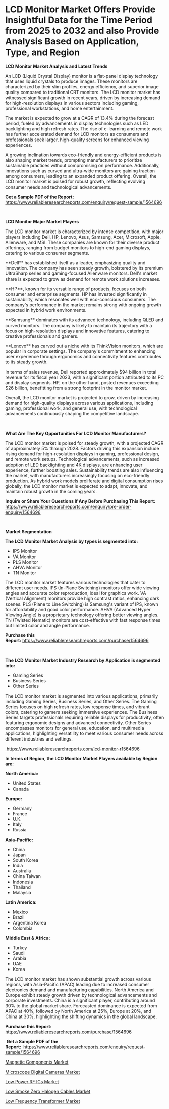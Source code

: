<p><h1>LCD Monitor Market Offers Provide Insightful Data for the Time Period from 2025 to 2032 and also Provide Analysis Based on Application, Type, and Region</h1></p><p><strong>LCD Monitor Market Analysis and Latest Trends</strong></p>
<p><p>An LCD (Liquid Crystal Display) monitor is a flat-panel display technology that uses liquid crystals to produce images. These monitors are characterized by their slim profiles, energy efficiency, and superior image quality compared to traditional CRT monitors. The LCD monitor market has witnessed significant growth in recent years, driven by increasing demand for high-resolution displays in various sectors including gaming, professional workstations, and home entertainment.</p><p>The market is expected to grow at a CAGR of 13.4% during the forecast period, fueled by advancements in display technologies such as LED backlighting and high refresh rates. The rise of e-learning and remote work has further accelerated demand for LCD monitors as consumers and professionals seek larger, high-quality screens for enhanced viewing experiences.</p><p>A growing inclination towards eco-friendly and energy-efficient products is also shaping market trends, prompting manufacturers to prioritize sustainable practices without compromising on performance. Additionally, innovations such as curved and ultra-wide monitors are gaining traction among consumers, leading to an expanded product offering. Overall, the LCD monitor market is poised for robust growth, reflecting evolving consumer needs and technological advancements.</p></p>
<p><strong>Get a Sample PDF of the Report:&nbsp;</strong> <a href="https://www.reliableresearchreports.com/enquiry/request-sample/1564696?utm_campaign=16&utm_medium=2&utm_source=Github&utm_content=ia&utm_term=10022025&utm_id=lcd-monitor">https://www.reliableresearchreports.com/enquiry/request-sample/1564696</a></p>
<p>&nbsp;</p>
<p><strong>LCD Monitor Major Market Players</strong></p>
<p><p>The LCD monitor market is characterized by intense competition, with major players including Dell, HP, Lenovo, Asus, Samsung, Acer, Microsoft, Apple, Alienware, and MSI. These companies are known for their diverse product offerings, ranging from budget monitors to high-end gaming displays, catering to various consumer segments.</p><p>**Dell** has established itself as a leader, emphasizing quality and innovation. The company has seen steady growth, bolstered by its premium UltraSharp series and gaming-focused Alienware monitors. Dell's market share is expected to grow as demand for remote work solutions increases.</p><p>**HP**, known for its versatile range of products, focuses on both consumer and enterprise segments. HP has invested significantly in sustainability, which resonates well with eco-conscious consumers. The company's performance in the market remains strong with ongoing growth expected in hybrid work environments.</p><p>**Samsung** dominates with its advanced technology, including QLED and curved monitors. The company is likely to maintain its trajectory with a focus on high-resolution displays and innovative features, catering to creative professionals and gamers.</p><p>**Lenovo** has carved out a niche with its ThinkVision monitors, which are popular in corporate settings. The company's commitment to enhancing user experience through ergonomics and connectivity features contributes to its steady growth.</p><p>In terms of sales revenue, Dell reported approximately $94 billion in total revenue for its fiscal year 2023, with a significant portion attributed to its PC and display segments. HP, on the other hand, posted revenues exceeding $26 billion, benefitting from a strong footprint in the monitor market.</p><p>Overall, the LCD monitor market is projected to grow, driven by increasing demand for high-quality displays across various applications, including gaming, professional work, and general use, with technological advancements continuously shaping the competitive landscape.</p></p>
<p>&nbsp;</p>
<p><strong>What Are The Key Opportunities For LCD Monitor Manufacturers?</strong></p>
<p><p>The LCD monitor market is poised for steady growth, with a projected CAGR of approximately 5% through 2028. Factors driving this expansion include rising demand for high-resolution displays in gaming, professional design, and remote work setups. Technological advancements, such as increased adoption of LED backlighting and 4K displays, are enhancing user experience, further boosting sales. Sustainability trends are also influencing the market, with manufacturers increasingly focusing on eco-friendly production. As hybrid work models proliferate and digital consumption rises globally, the LCD monitor market is expected to adapt, innovate, and maintain robust growth in the coming years.</p></p>
<p><strong>Inquire or Share Your Questions If Any Before Purchasing This Report:</strong> <a href="https://www.reliableresearchreports.com/enquiry/pre-order-enquiry/1564696?utm_campaign=16&utm_medium=2&utm_source=Github&utm_content=ia&utm_term=10022025&utm_id=lcd-monitor">https://www.reliableresearchreports.com/enquiry/pre-order-enquiry/1564696</a></p>
<p>&nbsp;</p>
<p><strong>Market Segmentation</strong></p>
<p><strong>The LCD Monitor Market Analysis by types is segmented into:</strong></p>
<p><ul><li>IPS Monitor</li><li>VA Monitor</li><li>PLS Monitor</li><li>AHVA Monitor</li><li>TN Monitor</li></ul></p>
<p><p>The LCD monitor market features various technologies that cater to different user needs. IPS (In-Plane Switching) monitors offer wide viewing angles and accurate color reproduction, ideal for graphics work. VA (Vertical Alignment) monitors provide high contrast ratios, enhancing dark scenes. PLS (Plane to Line Switching) is Samsung's variant of IPS, known for affordability and good color performance. AHVA (Advanced Hyper Viewing Angle) is a proprietary technology offering better viewing angles. TN (Twisted Nematic) monitors are cost-effective with fast response times but limited color and angle performance.</p></p>
<p><strong>Purchase this Report:&nbsp;</strong><a href="https://www.reliableresearchreports.com/purchase/1564696?utm_campaign=16&utm_medium=2&utm_source=Github&utm_content=ia&utm_term=10022025&utm_id=lcd-monitor">https://www.reliableresearchreports.com/purchase/1564696</a></p>
<p>&nbsp;</p>
<p><strong>The LCD Monitor Market Industry Research by Application is segmented into:</strong></p>
<p><ul><li>Gaming Series</li><li>Business Series</li><li>Other Series</li></ul></p>
<p><p>The LCD monitor market is segmented into various applications, primarily including Gaming Series, Business Series, and Other Series. The Gaming Series focuses on high refresh rates, low response times, and vibrant colors, catering to gamers seeking immersive experiences. The Business Series targets professionals requiring reliable displays for productivity, often featuring ergonomic designs and advanced connectivity. Other Series encompasses monitors for general use, education, and multimedia applications, highlighting versatility to meet various consumer needs across different industries and settings.</p></p>
<p><a href="https://www.reliableresearchreports.com/lcd-monitor-r1564696?utm_campaign=16&utm_medium=2&utm_source=Github&utm_content=ia&utm_term=10022025&utm_id=lcd-monitor">&nbsp;https://www.reliableresearchreports.com/lcd-monitor-r1564696</a></p>
<p><strong>In terms of Region, the LCD Monitor Market Players available by Region are:</strong></p>
<p>
    <p> <strong> North America: </strong>
        <ul>
            <li>United States</li>
            <li>Canada</li>
        </ul>
        </p> 
    <p> <strong> Europe: </strong>
        <ul>
            <li>Germany</li>
            <li>France</li>
            <li>U.K.</li>
            <li>Italy</li>
            <li>Russia</li>
        </ul>
        </p> 
    <p> <strong> Asia-Pacific: </strong>
        <ul>
            <li>China</li>
            <li>Japan</li>
            <li>South Korea</li>
            <li>India</li>
            <li>Australia</li>
            <li>China Taiwan</li>
            <li>Indonesia</li>
            <li>Thailand</li>
            <li>Malaysia</li>
        </ul>
        </p> 
    <p> <strong> Latin America: </strong>
        <ul>
            <li>Mexico</li>
            <li>Brazil</li>
            <li>Argentina Korea</li>
            <li>Colombia</li>
        </ul>
        </p> 
    <p> <strong> Middle East & Africa: </strong>
        <ul>
            <li>Turkey</li>
            <li>Saudi</li>
            <li>Arabia</li>
            <li>UAE</li>
            <li>Korea</li>
        </ul>
    </p>
    </p>
<p><p>The LCD monitor market has shown substantial growth across various regions, with Asia-Pacific (APAC) leading due to increased consumer electronics demand and manufacturing capabilities. North America and Europe exhibit steady growth driven by technological advancements and corporate investments. China is a significant player, contributing around 30% to the global market share. Forecasted dominance is expected from APAC at 40%, followed by North America at 25%, Europe at 20%, and China at 30%, highlighting the shifting dynamics in the global landscape.</p></p>
<p><strong>Purchase this Report: </strong><a href="https://www.reliableresearchreports.com/purchase/1564696?utm_campaign=16&utm_medium=2&utm_source=Github&utm_content=ia&utm_term=10022025&utm_id=lcd-monitor">https://www.reliableresearchreports.com/purchase/1564696</a></p>
<p>&nbsp;<strong>Get a Sample PDF of the Report:&nbsp;&nbsp;</strong><a href="https://www.reliableresearchreports.com/enquiry/request-sample/1564696?utm_campaign=16&utm_medium=2&utm_source=Github&utm_content=ia&utm_term=10022025&utm_id=lcd-monitor">https://www.reliableresearchreports.com/enquiry/request-sample/1564696</a></p>
<p><strong></strong></p>
<p><p><a href="https://github.com/djibenesha/Market-Research-Report-List-1/blob/main/magnetic-components-market.md?utm_campaign=16&utm_medium=2&utm_source=Github&utm_content=ia&utm_term=10022025&utm_id=lcd-monitor">Magnetic Components Market</a></p><p><a href="https://github.com/abedlagagica4/Market-Research-Report-List-1/blob/main/microscope-digital-cameras-market.md?utm_campaign=16&utm_medium=2&utm_source=Github&utm_content=ia&utm_term=10022025&utm_id=lcd-monitor">Microscope Digital Cameras Market</a></p><p><a href="https://github.com/rashkaeduzor/Market-Research-Report-List-1/blob/main/low-power-rf-ics-market.md?utm_campaign=16&utm_medium=2&utm_source=Github&utm_content=ia&utm_term=10022025&utm_id=lcd-monitor">Low Power RF ICs Market</a></p><p><a href="https://github.com/bholdsfofie/Market-Research-Report-List-1/blob/main/low-smoke-zero-halogen-cables-market.md?utm_campaign=16&utm_medium=2&utm_source=Github&utm_content=ia&utm_term=10022025&utm_id=lcd-monitor">Low Smoke Zero Halogen Cables Market</a></p><p><a href="https://github.com/birbamanan03/Market-Research-Report-List-1/blob/main/low-frequency-transformer-market.md?utm_campaign=16&utm_medium=2&utm_source=Github&utm_content=ia&utm_term=10022025&utm_id=lcd-monitor">Low Frequency Transformer Market</a></p></p>